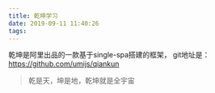 ```yaml
---
title: 乾坤学习
date: 2019-09-11 11:40:26
tags:
---
```

乾坤是阿里出品的一款基于single-spa搭建的框架，
git地址是：https://github.com/umijs/qiankun
> 乾是天，坤是地，乾坤就是全宇宙

